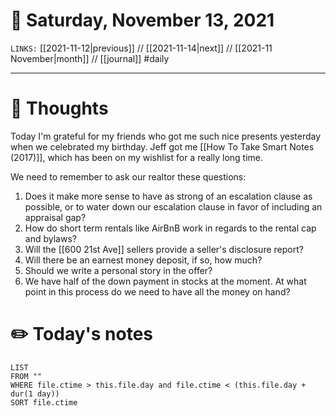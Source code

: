 # 📅 Saturday, November 13, 2021
`LINKS:` [[2021-11-12|previous]] // [[2021-11-14|next]] // [[2021-11 November|month]] // [[journal]] 
#daily

---
# 💭 Thoughts
Today I'm grateful for my friends who got me such nice presents yesterday when we celebrated my birthday. Jeff got me [[How To Take Smart Notes (2017)]], which has been on my wishlist for a really long time. 

We need to remember to ask our realtor these questions: 
1. Does it make more sense to have as strong of an escalation clause as possible, or to water down our escalation clause in favor of including an appraisal gap?
2. How do short term rentals like AirBnB work in regards to the rental cap and bylaws?
3. Will the [[600 21st Ave]] sellers provide a seller's disclosure report?
4. Will there be an earnest money deposit, if so, how much?
5. Should we write a personal story in the offer?
6. We have half of the down payment in stocks at the moment. At what point in this process do we need to have all the money on hand?

# ✏️ Today's notes
```dataview
LIST 
FROM ""
WHERE file.ctime > this.file.day and file.ctime < (this.file.day + dur(1 day))
SORT file.ctime
```
